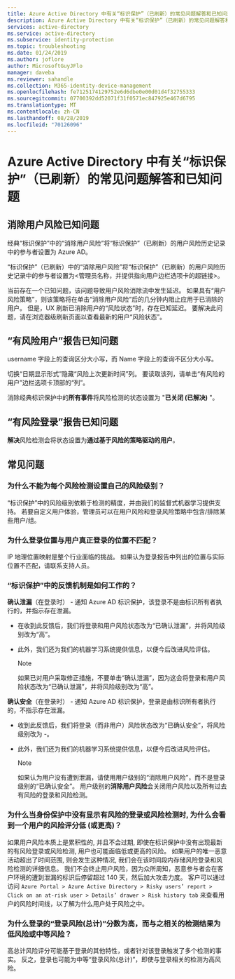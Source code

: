 ```yaml
---
title: Azure Active Directory 中有关“标识保护”（已刷新）的常见问题解答和已知问题 | Microsoft Docs
description: Azure Active Directory 中有关“标识保护”（已刷新）的常见问题解答和已知问题。
services: active-directory
ms.service: active-directory
ms.subservice: identity-protection
ms.topic: troubleshooting
ms.date: 01/24/2019
ms.author: joflore
author: MicrosoftGuyJFlo
manager: daveba
ms.reviewer: sahandle
ms.collection: M365-identity-device-management
ms.openlocfilehash: fe7125174129752e6d6dbe0e00d01d4f32755333
ms.sourcegitcommit: 07700392dd52071f31f0571ec847925e467d6795
ms.translationtype: MT
ms.contentlocale: zh-CN
ms.lasthandoff: 08/28/2019
ms.locfileid: "70126096"
---
```

# <a name="faqs-and-known-issues-with-identity-protection-refreshed-in-azure-active-directory"></a>Azure Active Directory 中有关“标识保护”（已刷新）的常见问题解答和已知问题

## <a name="dismiss-user-risk-known-issues"></a>消除用户风险已知问题

经典“标识保护”中的“消除用户风险”将“标识保护”（已刷新）的用户风险历史记录中的参与者设置为 Azure AD。

“标识保护”（已刷新）中的“消除用户风险”将“标识保护”（已刷新）的用户风险历史记录中的参与者设置为\<管理员名称，并提供指向用户边栏选项卡的超链接\>。

当前存在一个已知问题，该问题导致用户风险消除流中发生延迟。 如果具有“用户风险策略”，则该策略将在单击“消除用户风险”后的几分钟内阻止应用于已消除的用户。 但是，UX 刷新已消除用户的“风险状态”时，存在已知延迟。 要解决此问题，请在浏览器级刷新页面以查看最新的用户“风险状态”。

## <a name="risky-users-report-known-issues"></a>“有风险用户”报告已知问题

username 字段上的查询区分大小写，而 Name 字段上的查询不区分大小写。

切换“日期显示形式”隐藏“风险上次更新时间”列。 要读取该列，请单击“有风险的用户”边栏选项卡顶部的“列”。

消除经典标识保护中的**所有事件**将风险检测的状态设置为 "**已关闭 (已解决)** "。

## <a name="risky-sign-ins-report-known-issues"></a>“有风险登录”报告已知问题

**解决**风险检测会将状态设置为**通过基于风险的策略驱动的用户**。

## <a name="frequently-asked-questions"></a>常见问题

### <a name="why-cant-i-set-my-own-risk-levels-for-each-risk-detection"></a>为什么不能为每个风险检测设置自己的风险级别？

“标识保护”中的风险级别依赖于检测的精度，并由我们的监督式机器学习提供支持。 若要自定义用户体验，管理员可以在用户风险和登录风险策略中包含/排除某些用户/组。

### <a name="why-does-the-location-of-a-sign-in-not-match-where-the-user-truly-signed-in-from"></a>为什么登录位置与用户真正登录的位置不匹配？

IP 地理位置映射是整个行业面临的挑战。 如果认为登录报告中列出的位置与实际位置不匹配，请联系支持人员。 

### <a name="how-do-the-feedback-mechanisms-in-identity-protection-work"></a>“标识保护”中的反馈机制是如何工作的？

**确认泄漏**（在登录时） - 通知 Azure AD 标识保护，该登录不是由标识所有者执行的，并指示存在泄漏。

- 在收到此反馈后，我们将登录和用户风险状态改为“已确认泄漏”，并将风险级别改为“高”。

- 此外，我们还为我们的机器学习系统提供信息，以便今后改进风险评估。

    > [!NOTE]
    > 如果已对用户采取修正措施，不要单击“确认泄漏”，因为这会将登录和用户风险状态改为“已确认泄漏”，并将风险级别改为“高”。

**确认安全**（在登录时） - 通知 Azure AD 标识保护，登录是由标识所有者执行的，不指示存在泄漏。

- 收到此反馈后，我们将登录（而非用户）风险状态改为“已确认安全”，将风险级别改为 -。

- 此外，我们还为我们的机器学习系统提供信息，以便今后改进风险评估。

    > [!NOTE]
    > 如果认为用户没有遭到泄漏，请使用用户级别的“消除用户风险”，而不是登录级别的“已确认安全”。 用户级别的**消除用户风险**会关闭用户风险以及所有过去有风险的登录和风险检测。

### <a name="why-am-i-seeing-a-user-with-a-low-or-above-risk-score-even-if-no-risky-sign-ins-or-risk-detections-are-shown-in-identity-protection"></a>为什么当身份保护中没有显示有风险的登录或风险检测时, 为什么会看到一个用户的风险评分低 (或更高)？

如果用户风险本质上是累积性的, 并且不会过期, 即使在标识保护中没有出现最新的有风险登录或风险检测, 用户也可能面临低或更高的风险。 如果用户的唯一恶意活动超出了时间范围, 则会发生这种情况, 我们会在该时间段内存储风险登录和风险检测的详细信息。 我们不会终止用户风险，因为众所周知，恶意参与者会在客户环境的遭到泄漏的标识后停留超过 140 天，然后加大攻击力度。 客户可以通过访问 `Azure Portal > Azure Active Directory > Risky users’ report > Click on an at-risk user > Details’ drawer > Risk history tab` 来查看用户的风险时间线，以了解为什么用户处于风险之中。

### <a name="why-does-a-sign-in-have-a-sign-in-risk-aggregate-score-of-high-when-the-detections-associated-with-it-are-of-low-or-medium-risk"></a>为什么登录的“登录风险(总计)”分数为高，而与之相关的检测结果为低风险或中等风险？

高总计风险评分可能基于登录的其他特性，或者针对该登录触发了多个检测的事实。 反之，登录也可能为中等“登录风险(总计)”，即使与登录相关的检测为高风险。 
